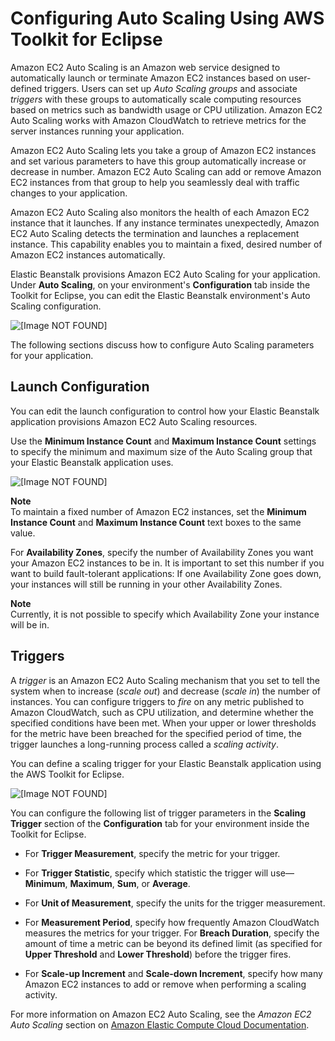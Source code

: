 # Configuring Auto Scaling Using AWS Toolkit for Eclipse<a name="create_deploy_Java.managingappenv.as"></a>

Amazon EC2 Auto Scaling is an Amazon web service designed to automatically launch or terminate Amazon EC2 instances based on user\-defined triggers\. Users can set up *Auto Scaling groups* and associate *triggers* with these groups to automatically scale computing resources based on metrics such as bandwidth usage or CPU utilization\. Amazon EC2 Auto Scaling works with Amazon CloudWatch to retrieve metrics for the server instances running your application\.

 Amazon EC2 Auto Scaling lets you take a group of Amazon EC2 instances and set various parameters to have this group automatically increase or decrease in number\. Amazon EC2 Auto Scaling can add or remove Amazon EC2 instances from that group to help you seamlessly deal with traffic changes to your application\. 

 Amazon EC2 Auto Scaling also monitors the health of each Amazon EC2 instance that it launches\. If any instance terminates unexpectedly, Amazon EC2 Auto Scaling detects the termination and launches a replacement instance\. This capability enables you to maintain a fixed, desired number of Amazon EC2 instances automatically\. 

Elastic Beanstalk provisions Amazon EC2 Auto Scaling for your application\. Under **Auto Scaling**, on your environment's **Configuration** tab inside the Toolkit for Eclipse, you can edit the Elastic Beanstalk environment's Auto Scaling configuration\.

![\[Image NOT FOUND\]](http://docs.aws.amazon.com/elasticbeanstalk/latest/dg/images/aeb-eclipse-as.png)

The following sections discuss how to configure Auto Scaling parameters for your application\. 

## Launch Configuration<a name="create_deploy_Java.managingappenv.as.launchconfig"></a>

You can edit the launch configuration to control how your Elastic Beanstalk application provisions Amazon EC2 Auto Scaling resources\. 

Use the **Minimum Instance Count** and **Maximum Instance Count** settings to specify the minimum and maximum size of the Auto Scaling group that your Elastic Beanstalk application uses\. 

![\[Image NOT FOUND\]](http://docs.aws.amazon.com/elasticbeanstalk/latest/dg/images/aeb-eclipse-as-instances.png)

**Note**  
To maintain a fixed number of Amazon EC2 instances, set the **Minimum Instance Count** and **Maximum Instance Count** text boxes to the same value\. 

For **Availability Zones**, specify the number of Availability Zones you want your Amazon EC2 instances to be in\. It is important to set this number if you want to build fault\-tolerant applications: If one Availability Zone goes down, your instances will still be running in your other Availability Zones\. 

**Note**  
 Currently, it is not possible to specify which Availability Zone your instance will be in\. 

## Triggers<a name="create_deploy_Java.managingappenv.as.trigger"></a>

 A *trigger* is an Amazon EC2 Auto Scaling mechanism that you set to tell the system when to increase \(*scale out*\) and decrease \(*scale in*\) the number of instances\. You can configure triggers to *fire* on any metric published to Amazon CloudWatch, such as CPU utilization, and determine whether the specified conditions have been met\. When your upper or lower thresholds for the metric have been breached for the specified period of time, the trigger launches a long\-running process called a *scaling activity*\. 

 You can define a scaling trigger for your Elastic Beanstalk application using the AWS Toolkit for Eclipse\. 

![\[Image NOT FOUND\]](http://docs.aws.amazon.com/elasticbeanstalk/latest/dg/images/aeb-eclipse-as-trigger.png)

 You can configure the following list of trigger parameters in the **Scaling Trigger** section of the **Configuration** tab for your environment inside the Toolkit for Eclipse\.

+ For **Trigger Measurement**, specify the metric for your trigger\. 

+ For **Trigger Statistic**, specify which statistic the trigger will use—**Minimum**, **Maximum**, **Sum**, or **Average**\. 

+ For **Unit of Measurement**, specify the units for the trigger measurement\. 

+ For **Measurement Period**, specify how frequently Amazon CloudWatch measures the metrics for your trigger\. For **Breach Duration**, specify the amount of time a metric can be beyond its defined limit \(as specified for **Upper Threshold** and **Lower Threshold**\) before the trigger fires\.

+ For **Scale\-up Increment** and **Scale\-down Increment**, specify how many Amazon EC2 instances to add or remove when performing a scaling activity\. 

For more information on Amazon EC2 Auto Scaling, see the *Amazon EC2 Auto Scaling* section on [Amazon Elastic Compute Cloud Documentation](https://aws.amazon.com/documentation/ec2/)\.